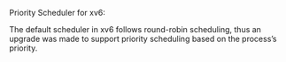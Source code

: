 Priority Scheduler for xv6:

The default scheduler in xv6 follows round-robin scheduling, thus an upgrade was made to support priority scheduling based on the process’s priority.

